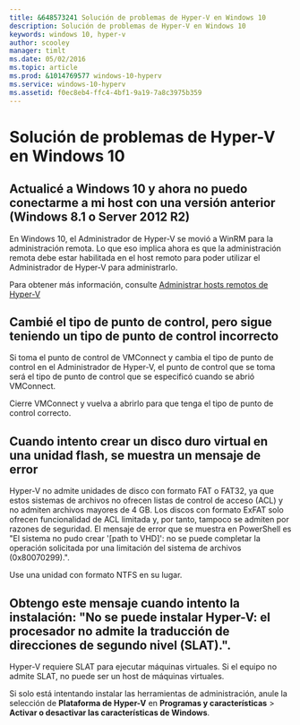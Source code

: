 ```yaml
---
title: &648573241 Solución de problemas de Hyper-V en Windows 10
description: Solución de problemas de Hyper-V en Windows 10
keywords: windows 10, hyper-v
author: scooley
manager: timlt
ms.date: 05/02/2016
ms.topic: article
ms.prod: &1014769577 windows-10-hyperv
ms.service: windows-10-hyperv
ms.assetid: f0ec8eb4-ffc4-4bf1-9a19-7a8c3975b359
---
```


# Solución de problemas de Hyper-V en Windows 10

## Actualicé a Windows 10 y ahora no puedo conectarme a mi host con una versión anterior (Windows 8.1 o Server 2012 R2)

En Windows 10, el Administrador de Hyper-V se movió a WinRM para la administración remota. Lo que eso implica ahora es que la administración remota debe estar habilitada en el host remoto para poder utilizar el Administrador de Hyper-V para administrarlo.

Para obtener más información, consulte [Administrar hosts remotos de Hyper-V](remote_host_management.md)

## Cambié el tipo de punto de control, pero sigue teniendo un tipo de punto de control incorrecto

Si toma el punto de control de VMConnect y cambia el tipo de punto de control en el Administrador de Hyper-V, el punto de control que se toma será el tipo de punto de control que se especificó cuando se abrió VMConnect.

Cierre VMConnect y vuelva a abrirlo para que tenga el tipo de punto de control correcto.

## Cuando intento crear un disco duro virtual en una unidad flash, se muestra un mensaje de error

Hyper-V no admite unidades de disco con formato FAT o FAT32, ya que estos sistemas de archivos no ofrecen listas de control de acceso (ACL) y no admiten archivos mayores de 4 GB. Los discos con formato ExFAT solo ofrecen funcionalidad de ACL limitada y, por tanto, tampoco se admiten por razones de seguridad.
El mensaje de error que se muestra en PowerShell es "El sistema no pudo crear '\[path to VHD\]': no se puede completar la operación solicitada por una limitación del sistema de archivos (0x80070299).".

Use una unidad con formato NTFS en su lugar.

## Obtengo este mensaje cuando intento la instalación: "No se puede instalar Hyper-V: el procesador no admite la traducción de direcciones de segundo nivel (SLAT).".

Hyper-V requiere SLAT para ejecutar máquinas virtuales. Si el equipo no admite SLAT, no puede ser un host de máquinas virtuales.

Si solo está intentando instalar las herramientas de administración, anule la selección de **Plataforma de Hyper-V** en **Programas y características** > **Activar o desactivar las características de Windows**.






<!--HONumber=May16_HO1-->



